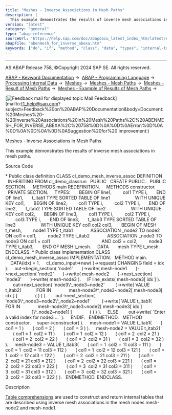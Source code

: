 ```yaml
---
title: "Meshes - Inverse Associations in Mesh Paths"
description: |
  This example demonstrates the results of inverse mesh associations in mesh paths. Source Code  Public class definition CLASS cl_demo_mesh_inverse_assoc DEFINITION INHERITING FROM cl_demo_classrun PUBLIC CREATE PUBLIC. PUBLIC SECTION. METHODS main REDEFINITION. METHODS constructor. PRIVATE SE
version: "latest"
category: "general"
type: "abap-reference"
sourceUrl: "https://help.sap.com/doc/abapdocu_latest_index_htm/latest/en-US/abenmesh_for_inverse_abexa.htm"
abapFile: "abenmesh_for_inverse_abexa.htm"
keywords: ["do", "if", "method", "class", "data", "types", "internal-table", "abenmesh", "for", "inverse", "abexa"]
---
```


* * *

AS ABAP Release 758, ©Copyright 2024 SAP SE. All rights reserved.

[ABAP - Keyword Documentation](https://help.sap.com/doc/abapdocu_latest_index_htm/latest/en-US/abenabap.htm) →  [ABAP - Programming Language](https://help.sap.com/doc/abapdocu_latest_index_htm/latest/en-US/abenabap_reference.htm) →  [Processing Internal Data](https://help.sap.com/doc/abapdocu_latest_index_htm/latest/en-US/abenabap_data_working.htm) →  [Meshes](https://help.sap.com/doc/abapdocu_latest_index_htm/latest/en-US/abenabap_meshes.htm) →  [Meshes - Mesh Paths](https://help.sap.com/doc/abapdocu_latest_index_htm/latest/en-US/abenmesh_pathes.htm) →  [Meshes - Result of Mesh Paths](https://help.sap.com/doc/abapdocu_latest_index_htm/latest/en-US/abenmesh_path_result.htm) →  [Meshes - Example of Results of Mesh Paths](https://help.sap.com/doc/abapdocu_latest_index_htm/latest/en-US/abenmesh_path_result_abexas.htm) → 

 [![](Mail.gif?object=Mail.gif "Feedback mail for displayed topic") Mail Feedback](mailto:f1_help@sap.com?subject=Feedback%20on%20ABAP%20Documentation&body=Document:%20Meshes%20-%20Inverse%20Associations%20in%20Mesh%20Paths%2C%20ABENMESH_FOR_INVERSE_ABEXA%2C%20758%0D%0A%0D%0AError:%0D%0A%0D%0A%0D%0A%0D%0ASuggestion%20for%20
improvement:)

Meshes - Inverse Associations in Mesh Paths

This example demonstrates the results of inverse mesh associations in mesh paths.

Source Code   

\* Public class definition
CLASS cl\_demo\_mesh\_inverse\_assoc DEFINITION
  INHERITING FROM cl\_demo\_classrun
  PUBLIC
  CREATE PUBLIC.
  PUBLIC SECTION.
    METHODS main REDEFINITION.
    METHODS constructor.
  PRIVATE SECTION.
    TYPES:
      BEGIN OF line1,
        col1 TYPE i,
      END OF line1,
      t\_itab1 TYPE SORTED TABLE OF line1
                   WITH UNIQUE KEY col1,
      BEGIN OF line2,
        col1 TYPE i,
        col2 TYPE i,
      END OF line2,
      t\_itab2 TYPE SORTED TABLE OF line2
                   WITH UNIQUE KEY col1 col2,
      BEGIN OF line3,
        col1 TYPE i,
        col2 TYPE i,
        col3 TYPE i,
      END OF line3,
      t\_itab3 TYPE SORTED TABLE OF line3
                   WITH UNIQUE KEY col1 col2 col3,
      BEGIN OF MESH t\_mesh,
        node1 TYPE t\_itab1
             ASSOCIATION \_node2 TO node2 ON col1 = col1,
        node2 TYPE t\_itab2
             ASSOCIATION \_node3 TO node3 ON col1 = col1
                                        AND col2 = col2,
        node3 TYPE t\_itab3,
      END OF MESH t\_mesh.
    DATA
      mesh TYPE t\_mesh.
ENDCLASS.
\* Public class implementation
CLASS cl\_demo\_mesh\_inverse\_assoc IMPLEMENTATION.
  METHOD main.
    DATA(idx) = 1.
    cl\_demo\_input=>new( )->request( CHANGING field = idx ).
    out->begin\_section( 'node1'
      )->write( mesh-node1
      )->next\_section( 'node2'
      )->write( mesh-node2
      )->next\_section( 'node3'
      )->write( mesh-node3 ).
    IF line\_exists( mesh-node3\[ idx \] ).
      out->next\_section( 'node3\\^\_node3~node2'
        )->write( VALUE t\_itab2(
           FOR <node2> IN
             mesh-node3\\^\_node3~node2\[ mesh-node3\[ idx \] \]
             ( <node2> ) ) ).
      out->next\_section( 'node3\\^\_node3~node2\\^\_node2~node1'
        )->write( VALUE t\_itab1(
           FOR <node1> IN
             mesh-node3\\^\_node3~node2\[ mesh-node3\[ idx \]
                                       \]\\^\_node2~node1\[ \]
             ( <node1> ) ) ).
    ELSE.
      out->write( \`Enter a valid index for node3 ...\` ).
    ENDIF.
  ENDMETHOD.
  METHOD constructor.
    super->constructor( ).
    mesh-node1 = VALUE t\_itab1(
      ( col1 = 1 )
      ( col1 = 2 )
      ( col1 = 3 ) ).
    mesh-node2 = VALUE t\_itab2(
      ( col1 = 1  col2 = 11 )
      ( col1 = 1  col2 = 12 )
      ( col1 = 2  col2 = 21 )
      ( col1 = 2  col2 = 22 )
      ( col1 = 3  col2 = 31 )
      ( col1 = 3  col2 = 32 ) ).
    mesh-node3 = VALUE t\_itab3(
      ( col1 = 1  col2 = 11 col3 = 111 )
      ( col1 = 1  col2 = 11 col3 = 112 )
      ( col1 = 1  col2 = 12 col3 = 121 )
      ( col1 = 1  col2 = 12 col3 = 122 )
      ( col1 = 2  col2 = 21 col3 = 211 )
      ( col1 = 2  col2 = 21 col3 = 212 )
      ( col1 = 2  col2 = 22 col3 = 221 )
      ( col1 = 2  col2 = 22 col3 = 222 )
      ( col1 = 3  col2 = 31 col3 = 311 )
      ( col1 = 3  col2 = 31 col3 = 312 )
      ( col1 = 3  col2 = 32 col3 = 321 )
      ( col1 = 3  col2 = 32 col3 = 322 ) ).
  ENDMETHOD.
ENDCLASS.

Description   

[Table comprehensions](https://help.sap.com/doc/abapdocu_latest_index_htm/latest/en-US/abenmesh_for.htm) are used to construct and return internal tables that are described using inverse mesh associations in the mesh nodes mesh-node2 and mesh-node1.